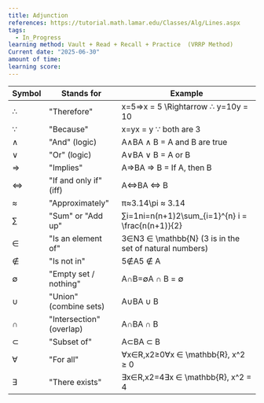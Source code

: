 ```yaml
---
title: Adjunction
references: https://tutorial.math.lamar.edu/Classes/Alg/Lines.aspx
tags:
  - In_Progress
learning method: Vault + Read + Recall + Practice  (VRRP Method)
Current date: "2025-06-30"
amount of time: 
learning score:
---
```


|Symbol|Stands for|Example|
|---|---|---|
|∴|"Therefore"|x=5⇒x = 5 \Rightarrow ∴ y=10y = 10|
|∵|"Because"|x=yx = y ∵ both are 3|
|∧|"And" (logic)|A∧BA ∧ B = A and B are true|
|∨|"Or" (logic)|A∨BA ∨ B = A or B|
|⇒|"Implies"|A⇒BA ⇒ B = If A, then B|
|⇔|"If and only if" (iff)|A⇔BA ⇔ B|
|≈|"Approximately"|π≈3.14\pi ≈ 3.14|
|∑|"Sum" or "Add up"|∑i=1ni=n(n+1)2\sum_{i=1}^{n} i = \frac{n(n+1)}{2}|
|∈|"Is an element of"|3∈N3 ∈ \mathbb{N} (3 is in the set of natural numbers)|
|∉|"Is not in"|5∉A5 ∉ A|
|∅|"Empty set / nothing"|A∩B=∅A ∩ B = ∅|
|∪|"Union" (combine sets)|A∪BA ∪ B|
|∩|"Intersection" (overlap)|A∩BA ∩ B|
|⊂|"Subset of"|A⊂BA ⊂ B|
|∀|"For all"|∀x∈R,x2≥0∀x ∈ \mathbb{R}, x^2 ≥ 0|
|∃|"There exists"|∃x∈R,x2=4∃x ∈ \mathbb{R}, x^2 = 4|




